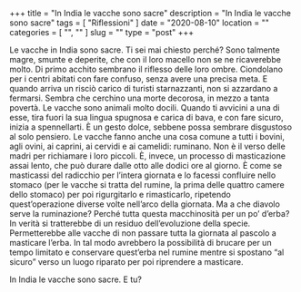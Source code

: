 +++
title = "In India le vacche sono sacre"
description = "In India le vacche sono sacre"
tags = [ "Riflessioni" ]
date = "2020-08-10"
location = ""
categories = [
  "",
  ""
]
slug = ""
type = "post"
+++

Le vacche in India sono sacre. Ti sei mai chiesto perché? Sono talmente magre, smunte e deperite, che con il loro macello non se ne ricaverebbe molto. Di primo acchito sembrano il riflesso delle loro ombre. Ciondolano per i centri abitati con fare confuso, senza avere una precisa meta. E quando arriva un risciò carico di turisti starnazzanti, non si azzardano a fermarsi. Sembra che cerchino una morte decorosa, in mezzo a tanta povertà. Le vacche sono animali molto docili. Quando ti avvicini a una di esse, tira fuori la sua lingua spugnosa e carica di bava, e con fare sicuro, inizia a spennellarti. È un gesto dolce, sebbene possa sembrare disgustoso al solo pensiero. Le vacche fanno anche una cosa comune a tutti i bovini, agli ovini, ai caprini, ai cervidi e ai camelidi: ruminano. Non è il verso delle madri per richiamare i loro piccoli. È, invece, un processo di masticazione assai lento, che può durare dalle otto alle dodici ore al giorno. È come se masticassi del radicchio per l’intera giornata e lo facessi confluire nello stomaco (per le vacche si tratta del rumine, la prima delle quattro camere dello stomaco) per poi rigurgitarlo e rimasticarlo, ripetendo quest’operazione diverse volte nell’arco della giornata. Ma a che diavolo serve la ruminazione? Perché tutta questa macchinosità per un po’ d’erba? In verità si tratterebbe di un residuo dell’evoluzione della specie. Permetterebbe alle vacche di non passare tutta la giornata al pascolo a masticare l’erba. In tal modo avrebbero la possibilità di brucare per un tempo limitato e conservare quest’erba nel rumine mentre si spostano “al sicuro” verso un luogo riparato per poi riprendere a masticare. 


In India le vacche sono sacre. E tu?
